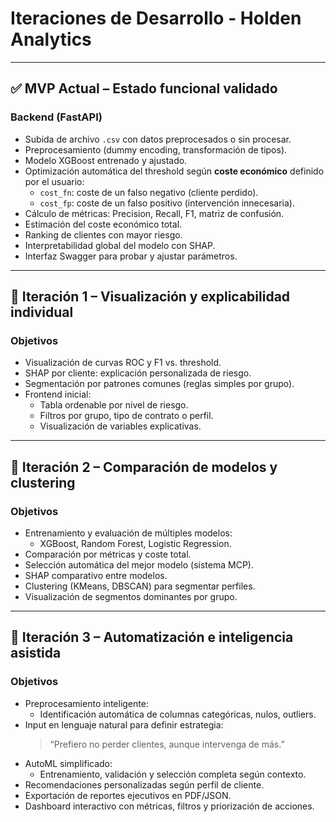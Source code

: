 # Iteraciones de Desarrollo - Holden Analytics

---

## ✅ MVP Actual – Estado funcional validado

### Backend (FastAPI)
- Subida de archivo `.csv` con datos preprocesados o sin procesar.
- Preprocesamiento (dummy encoding, transformación de tipos).
- Modelo XGBoost entrenado y ajustado.
- Optimización automática del threshold según **coste económico** definido por el usuario:
  - `cost_fn`: coste de un falso negativo (cliente perdido).
  - `cost_fp`: coste de un falso positivo (intervención innecesaria).
- Cálculo de métricas: Precision, Recall, F1, matriz de confusión.
- Estimación del coste económico total.
- Ranking de clientes con mayor riesgo.
- Interpretabilidad global del modelo con SHAP.
- Interfaz Swagger para probar y ajustar parámetros.

---

## 🔁 Iteración 1 – Visualización y explicabilidad individual

### Objetivos
- Visualización de curvas ROC y F1 vs. threshold.
- SHAP por cliente: explicación personalizada de riesgo.
- Segmentación por patrones comunes (reglas simples por grupo).
- Frontend inicial:
  - Tabla ordenable por nivel de riesgo.
  - Filtros por grupo, tipo de contrato o perfil.
  - Visualización de variables explicativas.

---

## 🧠 Iteración 2 – Comparación de modelos y clustering

### Objetivos
- Entrenamiento y evaluación de múltiples modelos:
  - XGBoost, Random Forest, Logistic Regression.
- Comparación por métricas y coste total.
- Selección automática del mejor modelo (sistema MCP).
- SHAP comparativo entre modelos.
- Clustering (KMeans, DBSCAN) para segmentar perfiles.
- Visualización de segmentos dominantes por grupo.

---

## 🚀 Iteración 3 – Automatización e inteligencia asistida

### Objetivos
- Preprocesamiento inteligente:
  - Identificación automática de columnas categóricas, nulos, outliers.
- Input en lenguaje natural para definir estrategia:
  > “Prefiero no perder clientes, aunque intervenga de más.”
- AutoML simplificado:
  - Entrenamiento, validación y selección completa según contexto.
- Recomendaciones personalizadas según perfil de cliente.
- Exportación de reportes ejecutivos en PDF/JSON.
- Dashboard interactivo con métricas, filtros y priorización de acciones.
